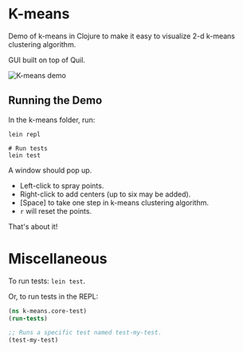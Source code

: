 # K-means

Demo of k-means in Clojure to make it easy to visualize 2-d k-means clustering
algorithm.

GUI built on top of Quil.

![K-means demo](https://raw.github.com/elben/clojure-play/master/k-means-demo.gif "K-means Demo")

## Running the Demo

In the k-means folder, run:

    lein repl
    
    # Run tests
    lein test

A window should pop up.

- Left-click to spray points.
- Right-click to add centers (up to six may be added).
- [Space] to take one step in k-means clustering algorithm.
- `r` will reset the points.

That's about it!

# Miscellaneous

To run tests: `lein test`.

Or, to run tests in the REPL:

```clojure
(ns k-means.core-test)
(run-tests)

;; Runs a specific test named test-my-test.
(test-my-test)
```
